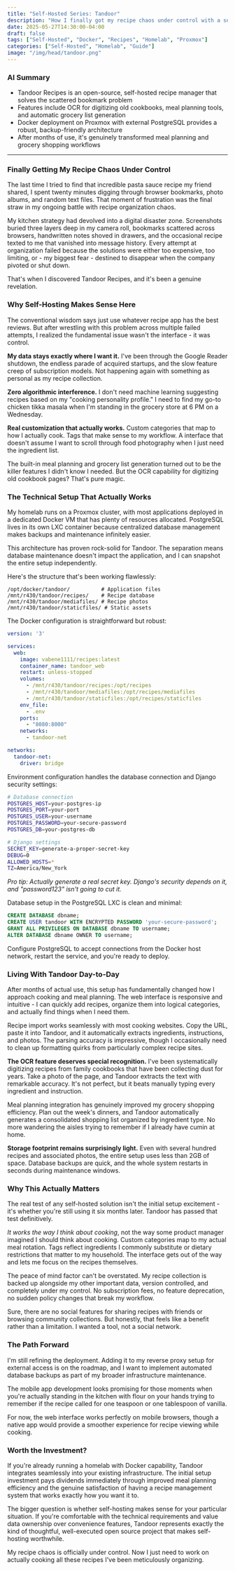 ```yaml
---
title: "Self-Hosted Series: Tandoor"
description: "How I finally got my recipe chaos under control with a self-hosted solution that actually works"
date: 2025-05-27T14:30:00-04:00
draft: false
tags: ["Self-Hosted", "Docker", "Recipes", "Homelab", "Proxmox"]
categories: ["Self-Hosted", "Homelab", "Guide"]
image: "/img/head/tandoor.png"
---
```


### AI Summary

- Tandoor Recipes is an open-source, self-hosted recipe manager that solves the scattered bookmark problem
- Features include OCR for digitizing old cookbooks, meal planning tools, and automatic grocery list generation
- Docker deployment on Proxmox with external PostgreSQL provides a robust, backup-friendly architecture
- After months of use, it's genuinely transformed meal planning and grocery shopping workflows

---

### Finally Getting My Recipe Chaos Under Control

The last time I tried to find that incredible pasta sauce recipe my friend shared, I spent twenty minutes digging through browser bookmarks, photo albums, and random text files. That moment of frustration was the final straw in my ongoing battle with recipe organization chaos.

My kitchen strategy had devolved into a digital disaster zone. Screenshots buried three layers deep in my camera roll, bookmarks scattered across browsers, handwritten notes shoved in drawers, and the occasional recipe texted to me that vanished into message history. Every attempt at organization failed because the solutions were either too expensive, too limiting, or - my biggest fear - destined to disappear when the company pivoted or shut down.

That's when I discovered Tandoor Recipes, and it's been a genuine revelation.

### Why Self-Hosting Makes Sense Here

The conventional wisdom says just use whatever recipe app has the best reviews. But after wrestling with this problem across multiple failed attempts, I realized the fundamental issue wasn't the interface - it was control.

**My data stays exactly where I want it.** I've been through the Google Reader shutdown, the endless parade of acquired startups, and the slow feature creep of subscription models. Not happening again with something as personal as my recipe collection.

**Zero algorithmic interference.** I don't need machine learning suggesting recipes based on my "cooking personality profile." I need to find my go-to chicken tikka masala when I'm standing in the grocery store at 6 PM on a Wednesday.

**Real customization that actually works.** Custom categories that map to how I actually cook. Tags that make sense to my workflow. A interface that doesn't assume I want to scroll through food photography when I just need the ingredient list.

The built-in meal planning and grocery list generation turned out to be the killer features I didn't know I needed. But the OCR capability for digitizing old cookbook pages? That's pure magic.

### The Technical Setup That Actually Works

My homelab runs on a Proxmox cluster, with most applications deployed in a dedicated Docker VM that has plenty of resources allocated. PostgreSQL lives in its own LXC container because centralized database management makes backups and maintenance infinitely easier.

This architecture has proven rock-solid for Tandoor. The separation means database maintenance doesn't impact the application, and I can snapshot the entire setup independently.

Here's the structure that's been working flawlessly:

```
/opt/docker/tandoor/          # Application files
/mnt/r430/tandoor/recipes/    # Recipe database
/mnt/r430/tandoor/mediafiles/ # Recipe photos
/mnt/r430/tandoor/staticfiles/ # Static assets
```

The Docker configuration is straightforward but robust:

```yaml
version: '3'

services:
  web:
    image: vabene1111/recipes:latest
    container_name: tandoor_web
    restart: unless-stopped
    volumes:
      - /mnt/r430/tandoor/recipes:/opt/recipes
      - /mnt/r430/tandoor/mediafiles:/opt/recipes/mediafiles
      - /mnt/r430/tandoor/staticfiles:/opt/recipes/staticfiles
    env_file:
      - .env
    ports:
      - "8080:8000"
    networks:
      - tandoor-net

networks:
  tandoor-net:
    driver: bridge
```

Environment configuration handles the database connection and Django security settings:

```bash
# Database connection
POSTGRES_HOST=your-postgres-ip
POSTGRES_PORT=your-port
POSTGRES_USER=your-username
POSTGRES_PASSWORD=your-secure-password
POSTGRES_DB=your-postgres-db

# Django settings
SECRET_KEY=generate-a-proper-secret-key
DEBUG=0
ALLOWED_HOSTS=*
TZ=America/New_York
```

*Pro tip: Actually generate a real secret key. Django's security depends on it, and "password123" isn't going to cut it.*

Database setup in the PostgreSQL LXC is clean and minimal:

```sql
CREATE DATABASE dbname;
CREATE USER tandoor WITH ENCRYPTED PASSWORD 'your-secure-password';
GRANT ALL PRIVILEGES ON DATABASE dbname TO username;
ALTER DATABASE dbname OWNER TO username;
```

Configure PostgreSQL to accept connections from the Docker host network, restart the service, and you're ready to deploy.

### Living With Tandoor Day-to-Day

After months of actual use, this setup has fundamentally changed how I approach cooking and meal planning. The web interface is responsive and intuitive - I can quickly add recipes, organize them into logical categories, and actually find things when I need them.

Recipe import works seamlessly with most cooking websites. Copy the URL, paste it into Tandoor, and it automatically extracts ingredients, instructions, and photos. The parsing accuracy is impressive, though I occasionally need to clean up formatting quirks from particularly complex recipe sites.

**The OCR feature deserves special recognition.** I've been systematically digitizing recipes from family cookbooks that have been collecting dust for years. Take a photo of the page, and Tandoor extracts the text with remarkable accuracy. It's not perfect, but it beats manually typing every ingredient and instruction.

Meal planning integration has genuinely improved my grocery shopping efficiency. Plan out the week's dinners, and Tandoor automatically generates a consolidated shopping list organized by ingredient type. No more wandering the aisles trying to remember if I already have cumin at home.

**Storage footprint remains surprisingly light.** Even with several hundred recipes and associated photos, the entire setup uses less than 2GB of space. Database backups are quick, and the whole system restarts in seconds during maintenance windows.

### Why This Actually Matters

The real test of any self-hosted solution isn't the initial setup excitement - it's whether you're still using it six months later. Tandoor has passed that test definitively.

*It works the way I think about cooking*, not the way some product manager imagined I should think about cooking. Custom categories map to my actual meal rotation. Tags reflect ingredients I commonly substitute or dietary restrictions that matter to my household. The interface gets out of the way and lets me focus on the recipes themselves.

The peace of mind factor can't be overstated. My recipe collection is backed up alongside my other important data, version controlled, and completely under my control. No subscription fees, no feature deprecation, no sudden policy changes that break my workflow.

Sure, there are no social features for sharing recipes with friends or browsing community collections. But honestly, that feels like a benefit rather than a limitation. I wanted a tool, not a social network.

### The Path Forward

I'm still refining the deployment. Adding it to my reverse proxy setup for external access is on the roadmap, and I want to implement automated database backups as part of my broader infrastructure maintenance.

The mobile app development looks promising for those moments when you're actually standing in the kitchen with flour on your hands trying to remember if the recipe called for one teaspoon or one tablespoon of vanilla.

For now, the web interface works perfectly on mobile browsers, though a native app would provide a smoother experience for recipe viewing while cooking.

### Worth the Investment?

If you're already running a homelab with Docker capability, Tandoor integrates seamlessly into your existing infrastructure. The initial setup investment pays dividends immediately through improved meal planning efficiency and the genuine satisfaction of having a recipe management system that works exactly how you want it to.

The bigger question is whether self-hosting makes sense for your particular situation. If you're comfortable with the technical requirements and value data ownership over convenience features, Tandoor represents exactly the kind of thoughtful, well-executed open source project that makes self-hosting worthwhile.

My recipe chaos is officially under control. Now I just need to work on actually cooking all these recipes I've been meticulously organizing.
